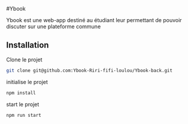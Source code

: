 #Ybook

Ybook est une web-app destiné au étudiant leur permettant de pouvoir discuter sur une plateforme commune

## Installation

Clone le projet

```bash 
git clone git@github.com:Ybook-Riri-fifi-loulou/Ybook-back.git
```

initialise le projet

```bash
npm install
```

start le projet

```bash
npm run start
```
